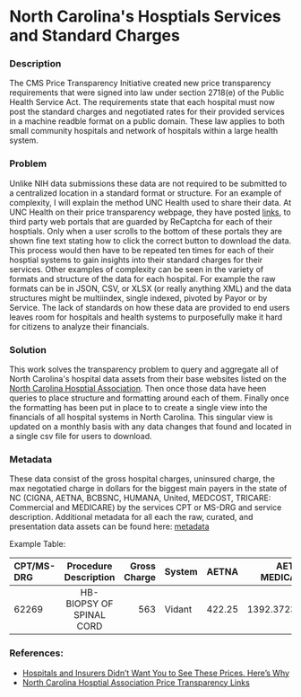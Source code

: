 # North Carolina's Hosptials Services and Standard Charges

### Description
The CMS Price Transparency Initiative created new price transparency requirements that were signed into law under section 2718(e) of the Public 
Health Service Act. The requirements state that each hospital must now post the standard charges and negotiated rates for their provided services in a machine readble format on a public domain. These law applies to both small community hospitals and network of hospitals within a large health system.  


### Problem
Unlike NIH data submissions these data are not required to be submitted to a centralized location in a standard format or structure. For an example of complexity, I will explain the method UNC Health used to share their data. At UNC Health on their price transparency webpage, they have posted [links](https://www.unchealthcare.org/patients-families-visitors/billing-financial-assistance/chargemaster/), to third party web portals that are guarded by ReCaptcha for each of their hosptials. Only when a user scrolls to the bottom of these portals they are shown fine text stating how to click the correct button to download the data. This process would then have to be repeated ten times for each of their hosptial systems to gain insights into their standard charges for their services. Other examples of complexity can be seen in the variety of formats and structure of the data for each hospital. For example the raw formats can be in JSON, CSV, or XLSX (or really anything XML) and the data structures might be multiindex, single indexed, pivoted by Payor or by Service. The lack of standards on how these data are provided to end users leaves room for  hospitals and health systems to purposefully make it hard for citizens to analyze their financials.   

### Solution 

This work solves the transparency problem to query and aggregate all of North Carolina's hospital data assets from their base websites listed on the [North Carolina Hosptial Association](https://www.ncha.org/hospital-price-transparency/). Then once those data have heen queries to place structure and formatting around each of them. Finally once the formatting has been put in place to  to create a single view into the financials of all hospital systems in North Carolina. This singular view is updated on a monthly basis with any data changes that found and located in a single csv file for users to download.  

### Metadata

These data consist of the gross hospital charges, uninsured charge, the max negotatied charge in dollars for the biggest main payers in the state of NC (CIGNA, AETNA, BCBSNC, HUMANA, United, MEDCOST, TRICARE: Commercial and MEDICARE) by the services CPT or MS-DRG and service description. Additional metadata for all each the raw, curated, and presentation data assets can be found here: [metadata](https://github.com/wfclark5/nc-hospital-transparency/tree/main/data)    

Example Table: 

|   CPT/MS-DRG   | Procedure Description | Gross Charge | System        | AETNA        | AETNA MEDICARE| BCBS         | BCBS MEDICARE|
| :------------- | :----------:          | -----------: | :------------ | :----------: | -----------:  | -----------: | -----------: | 
|  62269 | HB-BIOPSY OF SPINAL CORD      | 563          | Vidant        | 422.25       | 1392.372303   | 427.88       |1392.37230    |



### References: 

* [Hospitals and Insurers Didn’t Want You to See These Prices. Here’s Why](https://www.nytimes.com/interactive/2021/08/22/upshot/hospital-prices.html)
* [North Carolina Hosptial Association Price Transparency Links](https://www.ncha.org/hospital-price-transparency/)

